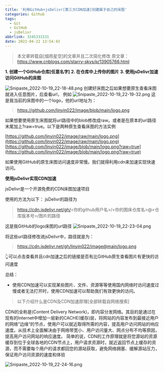 ```yaml
---
title: '利用GitHub+jsDelivr[第三方CDN加速]创建属于自己的床图'
categories: Github
tags:
  - Git
  - GitHub
  - jsDelivr
abbrlink: 3245331531
date: 2022-04-22 13:54:43
---
```




> 本文章转载自[烟雨星空]的文章并且二次简化修改
原文章：https://www.cnblogs.com/starry-skys/p/13905766.html

**1. 创建一个GitHub仓库[任意名字]**
**2. 在仓库中上传你的图片**
**3. 使用jsDelivr加速访问GitHub的床图**

![Snipaste_2022-10-19_22-18-48.png](https://image.linyin022.top/i/2022/10/19/6350075921e45.png)
创建好床图之后如果想要原生查看床图就进入任意图片，后查看url，
例如
![Snipaste_2022-10-19_22-19-32.png](https://image.linyin022.top/i/2022/10/19/6350077d4816d.png)
这是我当前的床图中的一个logo，他的url地址为：

> https://github.com/linyin022/image/blob/main/logo.png

如果想要使用原生床图就将url路径中的blob修改成raw。或者是在原本的url路径末尾加上?raw=true。以下是两种原生查看床图的方法实例

[https://github.com/linyin022/image/raw/main/logo.png](https://github.com/linyin022/image/raw/main/logo.png)
[https://github.com/linyin022/image/blob/main/logo.png?raw=true](https://github.com/linyin022/image/blob/main/logo.png?raw=true)

如果使用GitHub的原生床图访问速度非常慢。我们就得利用cdn来加速实现快速访问。

**使用jsDelivr实现CDN加速**

jsDelivr是一个开源免费的CDN床图加速项目

使用的方法为以下：
jsDelivr的路径为

> https://cdn.jsdelivr.net/gh/<你的github用户名>/<你的图床仓库名>@<仓库版本号>/图片的路径

这是我GitHub的logo床图的url路径
![Snipaste_2022-10-19_22-23-04.png](https://image.linyin022.top/i/2022/10/19/6350085b064c4.png)


将这些url路径修改进jsDelivr中，路径就是为：

> https://cdn.jsdelivr.net/gh/linyin022/image@main/logo.png

👆可以点击查看并且cdn加速之后的链接是否有比GitHub原生查看图片有更快的访问速度

总结：

- 使用CDN加速可以实现某些图片、文件、资源等等使用国内网络时访问速度过慢或者无法打开时，使用CDN加速可以帮助我们有效更快的访问。



> 以下介绍什么是CDN及CDN加速原理[全部转载自网络搜索]

CDN的全称是(Content Delivery Network)，即内容分发网络。其目的是通过在现有的Internet中增加一层新的CACHE(缓存)层，将网站的内容发布到最接近用户的网络”边缘“的节点，使用户可以就近取得所需的内容，提高用户访问网站的响应速度。从技术上全面解决由于网络带宽小、用户访问量大、网点分布不均等原因，提高用户访问网站的响应速度。
简单的说，CDN的工作原理就是将您源站的资源缓存到位于全球各地的CDN节点上，用户请求资源时，就近返回节点上缓存的资源，而不需要每个用户的请求都回您的源站获取，避免网络拥塞、缓解源站压力，保证用户访问资源的速度和体验

![Snipaste_2022-10-19_22-24-16.png](https://image.linyin022.top/i/2022/10/19/6350089d3dc43.png)



